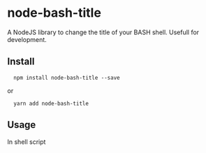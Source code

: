 # node-bash-title

A NodeJS library to change the title of your BASH shell. Usefull for development.


## Install

```
  npm install node-bash-title --save
```

or 

```
  yarn add node-bash-title
````


## Usage 

In shell script
